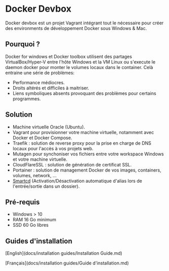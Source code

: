 ﻿# Docker Devbox

Docker devbox est un projet Vagrant intégrant tout le nécessaire pour créer des environments de développement Docker
sous Windows & Mac.

## Pourquoi ?

Docker for windows et Docker toolbox utilisent des partages VirtualBox/Hyper-V entre l'hôte Windows et la VM Linux ou
s'execute le daemon docker pour monter le volumes locaux dans le container. Celà entraine une série de problèmes:

- Performance médiocres.
- Droits altérés et difficiles à maitriser.
- Liens symboliques absents provoquant des problèmes pour certains programmes.

## Solution

- Machine virtuelle Oracle (Ubuntu).
- Vagrant pour provisionner votre machine virtuelle, notamment avec Docker et Docker Compose.
- Traefik : solution de reverse proxy pour la prise en charge de DNS locaux pour l'accès à vos projets web.
- Mutagen pour synchoniser vos fichiers entre votre workspace Windows et votre machine virtuelle.
- CloudFlareSSL : solution de génération de certificat SSL.
- Portainer : solution de management Docker de vos images, containers, volumes, network, ...
- [Smartcd](https://github.com/cxreg/smartcd) (Activation/Désactivation automatique d'alias lors de l'entrée/sortie dans un dossier).

## Pré-requis
- Windows > 10
- RAM 16 Go minimum
- SSD 60 Go libres

## Guides d'installation

[English](docs/installation guides/Installation Guide.md)

[Français](docs/installation guides/Guide d'installation.md)